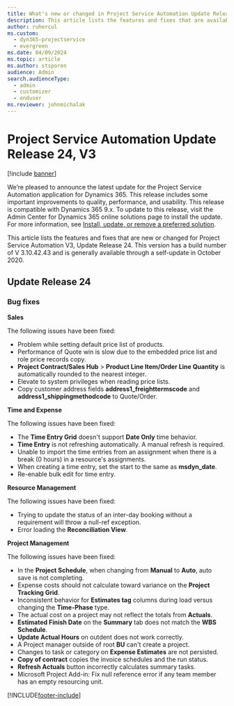 ```yaml
---
title: What's new or changed in Project Service Automation Update Release 24, V3
description: This article lists the features and fixes that are available in Project Service Automation Update Release 24, V3.
author: ruhercul
ms.custom: 
  - dyn365-projectservice
  - evergreen
ms.date: 04/09/2024
ms.topic: article
ms.author: stsporen
audience: Admin
search.audienceType: 
  - admin
  - customizer
  - enduser
ms.reviewer: johnmichalak
---
```


# Project Service Automation Update Release 24, V3

[!include [banner](../includes/psa-now-project-operations.md)]

We’re pleased to announce the latest update for the Project Service Automation application for Dynamics 365. This release includes some important improvements to quality, performance, and usability. This release is compatible with Dynamics 365 9.x. To update to this release, visit the Admin Center for Dynamics 365 online solutions page to install the update. For more information, see [Install, update, or remove a preferred solution](/power-platform/admin/install-remove-preferred-solution).

This article lists the features and fixes that are new or changed for Project Service Automation V3, Update Release 24. This version has a build number of V 3.10.42.43 and is generally available through a self-update in October 2020.

## Update Release 24

### Bug fixes

**Sales**

The following issues have been fixed:

- Problem while setting default price list of products.
- Performance of Quote win is slow due to the embedded price list and role price records copy.
- **Project Contract/Sales Hub** > **Product Line Item/Order Line Quantity** is automatically rounded to the nearest integer.
- Elevate to system privileges when reading price lists.
- Copy customer address fields **address1_freighttermscode** and **address1_shippingmethodcode** to Quote/Order. 


**Time and Expense**

The following issues have been fixed:

- The **Time Entry Grid** doesn't support **Date Only** time behavior.
- **Time Entry** is not refreshing automatically. A manual refresh is required.
- Unable to import the time entries from an assignment when there is a break (0 hours) in a resource's assignments.
- When creating a time entry, set the start to the same as **msdyn_date**.
- Re-enable bulk edit for time entry.

**Resource Management**

The following issues have been fixed:

- Trying to update the status of an inter-day booking without a requirement will throw a null-ref exception.
- Error loading the **Reconciliation View**.


**Project Management**

The following issues have been fixed:

- In the **Project Schedule**, when changing from **Manual** to **Auto**, auto save is not completing.
- Expense costs should not calculate toward variance on the **Project Tracking Grid**.
- Inconsistent behavior for **Estimates tag** columns during load versus changing the **Time-Phase** type.
- The actual cost on a project may not reflect the totals from **Actuals**.
- **Estimated Finish Date** on the **Summary** tab does not match the **WBS Schedule**.
- **Update Actual Hours** on outdent does not work correctly.
- A Project manager outside of root **BU** can't create a project.
- Changes to task or category on **Expense Estimates** are not persisted.
- **Copy of contract** copies the invoice schedules and the run status.
- **Refresh Actuals** button incorrectly calculates summary tasks.
- Microsoft Project Add-in: Fix null reference error if any team member has an empty resourcing unit.



[!INCLUDE[footer-include](../includes/footer-banner.md)]
